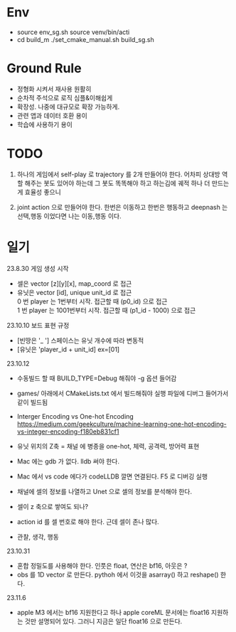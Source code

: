 # Env
* source env_sg.sh source venv/bin/acti
* cd build_m ./set_cmake_manual.sh build_sg.sh


# Ground Rule  
  * 정형화 시켜서 재사용 원활히
  * 순차적 주석으로 로직 심플&이해쉽게
  * 확장성. 나중에 대규모로 확장 가능하게.
  * 관련 앱과 데이터 호환 용이
  * 학습에 사용하기 용이

# TODO
 1. 하나의 게임에서 self-play 로 trajectory 를 2개 만들어야 한다.
 어차피 상대방 역할 해주는 봇도 있어야 하는데 
 그 봇도 똑똑해야 하고
 하는김에 궤적 하나 더 만드는게 효율성 좋으니  


 2. joint action 으로 만들어야 한다.
 한번은 이동하고 한번은 행동하고
 deepnash 는 선택,행동 이었다면 나는 이동,행동 이다.

 # 일기
23.8.30 
게임 생성 시작  

* 셀은 vector [z][y][x], map_coord 로 접근  
* 유닛은 vector [id], unique unit_id 로 접근  
0 번 player 는 1번부터 시작. 접근할 때 (p0_id) 으로 접근  
1 번 player 는 1001번부터 시작. 접근할 때 (p1_id - 1000) 으로 접근  

23.10.10
보드 표현 규정
* [빈땅은 '_ '] 스페이스는 유닛 개수에 따라 변동적  
* [유닛은 'player_id + unit_id] ex=[01]  

23.10.12
* 수동빌드 할 때 BUILD_TYPE=Debug 해줘야 -g 옵션 들어감
* games/ 아래에서 CMakeLists.txt 에서 빌드해줘야 실행 파일에 디버그 들어가서 같이 빌드됨

* Interger Encoding vs One-hot Encoding
https://medium.com/geekculture/machine-learning-one-hot-encoding-vs-integer-encoding-f180eb831cf1  

* 유닛 위치의 Z축 = 채널 에 병종을 one-hot, 체력, 공격력, 방어력 표현   
* Mac 에는 gdb 가 없다. lldb 써야 한다.  
* Mac 에서 vs code 에다가 codeLLDB 깔면 연결된다. F5 로 디버깅 실행

* 채널에 셀의 정보를 나열하고 Unet 으로 셀의 정보를 분석해야 한다.
* 셀이 z 축으로 쌓여도 되나? 
* action id 를 셀 번호로 해야 한다. 근데 셀이 존나 많다.

* 관찰, 생각, 행동

23.10.31
* 혼합 정밀도를 사용해야 한다. 인풋은 float, 연산은 bf16, 아웃은 ?
* obs 를 1D vector 로 만든다. pythoh 에서 이것을 asarray() 하고 reshape() 한다. 

23.11.6
* apple M3 에서는 bf16 지원한다고 하나 apple coreML 문서에는 float16 지원하는 것만 설명되어 있다.
그러니 지금은 일단 float16 으로 만든다.